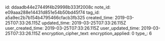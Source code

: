 id: ddaadb44e27449f4b29998b333f2008c
note_id: e09aaa288e14431d851e54b50bd45f74
tag_id: a5a9ec2b7b154b4795466cfacb3fb325
created_time: 2019-03-25T07:33:26.115Z
updated_time: 2019-03-25T07:33:26.115Z
user_created_time: 2019-03-25T07:33:26.115Z
user_updated_time: 2019-03-25T07:33:26.115Z
encryption_cipher_text: 
encryption_applied: 0
type_: 6